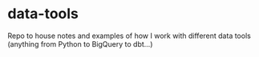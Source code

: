 # data-tools

Repo to house notes and examples of how I work with different data tools (anything from Python to BigQuery to dbt...)
